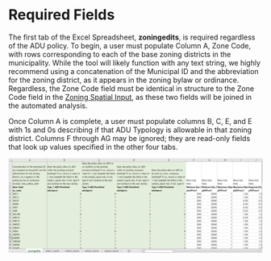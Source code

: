 # Required Fields

The first tab of the Excel Spreadsheet, **zoningedits**, is required regardless of the ADU policy. To begin, a user must populate Column A, Zone Code, with rows corresponding to each of the base zoning districts in the municipality. While the tool will likely function with any text string, we highly recommend using a concatenation of the Municipal ID and the abbreviation for the zoning district, as it appears in the zoning bylaw or ordinance. Regardless, the Zone Code field must be identical in structure to the Zone Code field in the [Zoning Spatial Input](../spatial-inputs/3-1.-zoning.md), as these two fields will be joined in the automated analysis.

Once Column A is complete, a user must populate columns B, C, E, and E with 1s and 0s describing if that ADU Typology is allowable in that zoning district. Columns F through AG may be ignored; they are read-only fields that look up values specified in the other four tabs.

![Required Inputs (Click to Expand)](../../.gitbook/assets/Excel-Screenshot.png)

